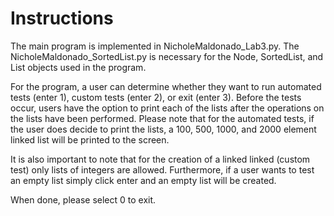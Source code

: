 
# Instructions

The main program is implemented in NicholeMaldonado_Lab3.py. The NicholeMaldonado_SortedList.py is necessary for the
Node, SortedList, and List objects used in the program.

For the program, a user can determine whether they want to run automated tests (enter 1), custom tests (enter 2), or exit
(enter 3).  Before the tests occur, users have the option to print each of the lists after the operations on the lists
have been performed.  Please note that for the automated tests, if the user does decide to print the lists, a 100, 500, 
1000, and 2000 element linked list will be printed to the screen.

It is also important to note that for the creation of a linked linked (custom test) only lists of integers are allowed. 
Furthermore, if a user wants to test an empty list simply click enter and an empty list will be created.

When done, please select 0 to exit.
